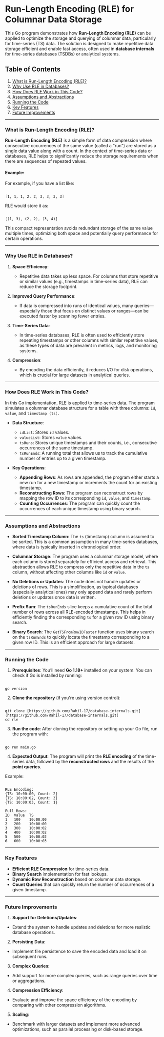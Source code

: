 # Run-Length Encoding (RLE) for Columnar Data Storage

This Go program demonstrates how **Run-Length Encoding (RLE)** can be applied to optimize the storage and querying of columnar data, particularly for time-series (TS) data. The solution is designed to make repetitive data storage efficient and enable fast access, often used in **database internals** for time-series databases (TSDBs) or analytical systems.

## Table of Contents
1. [What is Run-Length Encoding (RLE)?](#what-is-run-length-encoding-rle)
2. [Why Use RLE in Databases?](#why-use-rle-in-databases)
3. [How Does RLE Work in This Code?](#how-does-rle-work-in-this-code)
4. [Assumptions and Abstractions](#assumptions-and-abstractions)
5. [Running the Code](#running-the-code)
6. [Key Features](#key-features)
7. [Future Improvements](#future-improvements)

---

### What is Run-Length Encoding (RLE)?

**Run-Length Encoding (RLE)** is a simple form of data compression where consecutive occurrences of the same value (called a "run") are stored as a single data value along with a count. In the context of time-series data or databases, RLE helps to significantly reduce the storage requirements when there are sequences of repeated values.

#### Example:
For example, if you have a list like:
```

[1, 1, 1, 2, 2, 3, 3, 3, 3]

```
RLE would store it as:
```

[(1, 3), (2, 2), (3, 4)]

```

This compact representation avoids redundant storage of the same value multiple times, optimizing both space and potentially query performance for certain operations.

---

### Why Use RLE in Databases?

1. **Space Efficiency**:
   - Repetitive data takes up less space. For columns that store repetitive or similar values (e.g., timestamps in time-series data), RLE can reduce the storage footprint.

2. **Improved Query Performance**:
   - If data is compressed into runs of identical values, many queries—especially those that focus on distinct values or ranges—can be executed faster by scanning fewer entries.

3. **Time-Series Data**:
   - In time-series databases, RLE is often used to efficiently store repeating timestamps or other columns with similar repetitive values, as these types of data are prevalent in metrics, logs, and monitoring systems.

4. **Compression**:
   - By encoding the data efficiently, it reduces I/O for disk operations, which is crucial for large datasets in analytical queries.

---

### How Does RLE Work in This Code?

In this Go implementation, RLE is applied to time-series data. The program simulates a columnar database structure for a table with three columns: `id`, `value`, and `timestamp (ts)`.

- **Data Structure**:
  - `idList`: Stores `id` values.
  - `valueList`: Stores `value` values.
  - `tsRuns`: Stores unique timestamps and their counts, i.e., consecutive occurrences of the same timestamp.
  - `tsRunEnds`: A running total that allows us to track the cumulative number of entries up to a given timestamp.

- **Key Operations**:
  - **Appending Rows**: As rows are appended, the program either starts a new run for a new timestamp or increments the count for an existing timestamp.
  - **Reconstructing Rows**: The program can reconstruct rows by mapping the row ID to its corresponding `id`, `value`, and `timestamp`.
  - **Counting Occurrences**: The program can quickly count the occurrences of each unique timestamp using binary search.

---

### Assumptions and Abstractions

- **Sorted Timestamp Column**: The `ts` (timestamp) column is assumed to be sorted. This is a common assumption in many time-series databases, where data is typically inserted in chronological order.

- **Columnar Storage**: The program uses a columnar storage model, where each column is stored separately for efficient access and retrieval. This abstraction allows RLE to compress only the repetitive data in the `ts` column, without affecting other columns like `id` or `value`.

- **No Deletions or Updates**: The code does not handle updates or deletions of rows. This is a simplification, as typical databases (especially analytical ones) may only append data and rarely perform deletions or updates once data is written.

- **Prefix Sum**: The `tsRunEnds` slice keeps a cumulative count of the total number of rows across all RLE-encoded timestamps. This helps in efficiently finding the corresponding `ts` for a given row ID using binary search.

- **Binary Search**: The `GetTSFromRowIDFaster` function uses binary search on the `tsRunEnds` to quickly locate the timestamp corresponding to a given row ID. This is an efficient approach for large datasets.

---

### Running the Code

1. **Prerequisites**: You’ll need **Go 1.18+** installed on your system. You can check if Go is installed by running:
```

go version

```

2. **Clone the repository** (if you're using version control):
```

git clone [https://github.com/Rahil-17/database-internals.git](https://github.com/Rahil-17/database-internals.git)
cd rle

```

3. **Run the code**:
After cloning the repository or setting up your Go file, run the program with:
```

go run main.go

```

4. **Expected Output**:
The program will print the **RLE encoding** of the time-series data, followed by the **reconstructed rows** and the results of the **point queries**.

Example:
```

RLE Encoding:
{TS: 10:00:00, Count: 2}
{TS: 10:00:02, Count: 3}
{TS: 10:00:03, Count: 1}

Full Rows:
ID  Value  TS
1   100    10:00:00
2   200    10:00:00
3   300    10:00:02
4   400    10:00:02
5   500    10:00:02
6   600    10:00:03

```

---

### Key Features

- **Efficient RLE Compression** for time-series data.
- **Binary Search** implementation for fast lookups.
- **Dynamic Row Reconstruction** based on columnar data storage.
- **Count Queries** that can quickly return the number of occurrences of a given timestamp.

---

### Future Improvements

1. **Support for Deletions/Updates**:
- Extend the system to handle updates and deletions for more realistic database operations.

2. **Persisting Data**:
- Implement file persistence to save the encoded data and load it on subsequent runs.

3. **Complex Queries**:
- Add support for more complex queries, such as range queries over time or aggregations.

4. **Compression Efficiency**:
- Evaluate and improve the space efficiency of the encoding by comparing with other compression algorithms.

5. **Scaling**:
- Benchmark with larger datasets and implement more advanced optimizations, such as parallel processing or disk-based storage.
